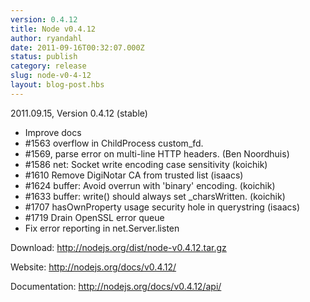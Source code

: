 ```yaml
---
version: 0.4.12
title: Node v0.4.12
author: ryandahl
date: 2011-09-16T00:32:07.000Z
status: publish
category: release
slug: node-v0-4-12
layout: blog-post.hbs
---
```


2011.09.15, Version 0.4.12 (stable)

<ul>
<li>Improve docs
<li>#1563 overflow in ChildProcess custom_fd.
<li>#1569, parse error on multi-line HTTP headers. (Ben Noordhuis)
<li>#1586 net: Socket write encoding case sensitivity (koichik)
<li>#1610 Remove DigiNotar CA from trusted list (isaacs)
<li>#1624 buffer: Avoid overrun with 'binary' encoding. (koichik)
<li>#1633 buffer: write() should always set _charsWritten. (koichik)
<li>#1707 hasOwnProperty usage security hole in querystring (isaacs)
<li>#1719 Drain OpenSSL error queue
<li>Fix error reporting in net.Server.listen</ul>



Download: <a href="http://nodejs.org/dist/node-v0.4.12.tar.gz">http://nodejs.org/dist/node-v0.4.12.tar.gz</a>

Website: <a href="http://nodejs.org/docs/v0.4.12/">http://nodejs.org/docs/v0.4.12/</a>

Documentation: <a href="http://nodejs.org/docs/v0.4.12/api/">http://nodejs.org/docs/v0.4.12/api/</a>
